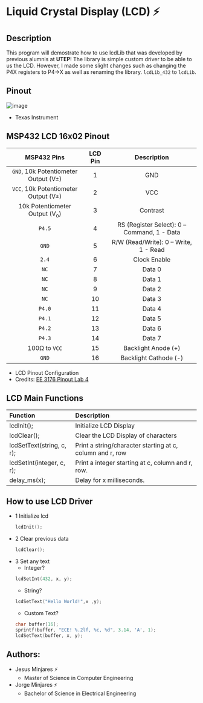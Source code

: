 # **Liquid Crystal Display (LCD) :zap:**

## Description
This program will demostrate how to use lcdLib that was developed by previous alumnis at **UTEP**!
The library is simple custom driver to be able to us the LCD. However, I made some slight changes 
such as changing the P4X registers to P4->X as well as renaming the library. `lcdLib_432` to `lcdLib`.

## Pinout
![image](https://user-images.githubusercontent.com/60948298/146273491-d2079ae0-385a-4f9a-ac03-24f95911efea.png)
- Texas Instrument

## MSP432 LCD 16x02 Pinout
| MSP432 Pins |    LCD Pin |  Description |   
| :---:       |  :--:      |   :---:      |
| `GND`, 10k Potentiometer Output (V&#177;) | 1| GND|  
| `VCC`, 10k Potentiometer Output (V&#177;) | 2| VCC|    
| 10k Potentiometer Output (V<sub>o</sub>) | 3| Contrast|    
| `P4.5` | 4| RS (Register Select): 0 – Command, 1 - Data|    
| `GND`| 5| R/W (Read/Write): 0 – Write, 1 - Read|    
| `2.4` | 6| Clock Enable|    
| `NC`| 7| Data 0|
| `NC`| 8| Data 1|    
| `NC` | 9| Data 2|    
| `NC`| 10| Data 3|    
| `P4.0` | 11|  Data 4|    
| `P4.1` | 12|  Data 5|    
| `P4.2` | 13|  Data 6|    
| `P4.3` | 14|  Data 7|    
| 100&#8486; to `VCC`| 15| Backlight Anode (+)|    
| `GND`| 16| Backlight Cathode (-)|    
  * LCD Pinout Configuration
  * Credits: [EE 3176 Pinout Lab 4](http://www.ece.utep.edu/courses/web3376/MSP430_Labs.html)
  

## LCD Main Functions
|Function | Description |
| :---    | :---        |
| lcdInit();    |   Initialize LCD Display            |
| lcdClear();   | Clear the LCD Display of characters | 
| lcdSetText(string, c, r); | Print a string/character starting at c, column and r, row |
|lcdSetInt(integer, c, r); | Print a integer starting at c, column and r, row. |
|delay_ms(x); | Delay for x milliseconds. |
## How to use LCD Driver
- 1 Initialize lcd
    ~~~c
    lcdInit();
    ~~~
- 2 Clear previous data
    ~~~c
    lcdClear();
    ~~~
- 3 Set any text
    - Integer?
    ~~~c
    lcdSetInt(432, x, y);
    ~~~
    - String?
    ~~~c
    lcdSetText("Hello World!",x ,y);
    ~~~
    - Custom Text?
    ~~~c
    char buffer[16];
    sprintf(buffer, "ECE! %.2lf, %c, %d", 3.14, 'A', 1);
    lcdSetText(buffer, x, y);
    ~~~



## Authors:
  - Jesus Minjares :zap:
    - Master of Science in Computer Engineering
  - Jorge Minjares :zap:
    - Bachelor of Science in Electrical Engineering
